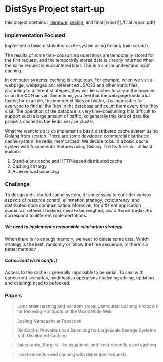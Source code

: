 # DistSys Project start-up

this project contains : [literature](./literature.pdf), [design](./design.pdf), and final [report](./final report.pdf)

### Implementation Focused

Implement a basic distributed cache system using Golang from scratch.



The results of some time-consuming operations are temporarily stored for the first request, and the temporarily stored data is directly returned when the same request is encountered later. This is a simple  understanding of caching.

In computer systems, caching is ubiquitous. For example, when we visit a webpage, webpages and referenced JS/CSS and other static files, according to different strategies, they will be cached locally in the browser or on the CDN server. Sometimes, you feel that the web page loads a lot faster; for example, the number of likes on twitter, it is impossible for everyone to find all the likes in the database and count them every time they visit. The operation of the database is very time-consuming. It is difficult to support such a large amount of traffic, so generally this kind of data like praise is cached in the Redis service cluster.



What we want to do is do implement a basic distributed cache system using Golang from scratch. There are some developed commercial distributed cache system like redis, memcached. We decide to build a basic cache system with fundamental features using Golang. The features will at least include:

1. Stand-alone cache and HTTP-based distributed cache
2. Caching strategy
3. Achieve load balancing



### Challenge

To design a distributed cache system, it is necessary to consider various aspects of resource control, elimination strategy, concurrency, and distributed node communication. Moreover, for different application scenarios, different features need to be weighed, and different trade-offs correspond to different implementations.

##### We need to implement a reasonable elimination strategy.

When there is no enough memory, we need to delete some data. Which strategy is the best, randomly or follow the time sequence, or there is a better method?



##### Concurrent write conflict

Access to the cache is generally impossible to be serial. To deal with concurrent scenarios, modification operations (including adding, updating and deleting) need to be locked.



### Papers

> Consistent Hashing and Random Trees: Distributed Caching Protocols for Relieving Hot Spots on the World Wide Web

> Scaling Memcache at Facebook

> DistCache: Provable Load Balancing for LargeScale Storage Systems with Distributed Caching

> Sales ranks, Burgers-like equations, and least-recently-used caching

> Least-recently-used caching with dependent requests



